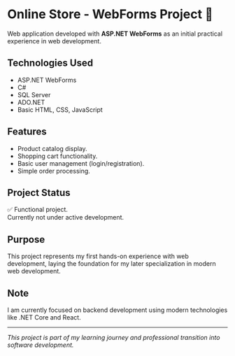 # Online Store - WebForms Project 🛒

Web application developed with **ASP.NET WebForms** as an initial practical experience in web development.

## Technologies Used
- ASP.NET WebForms
- C#
- SQL Server
- ADO.NET
- Basic HTML, CSS, JavaScript

## Features
- Product catalog display.
- Shopping cart functionality.
- Basic user management (login/registration).
- Simple order processing.

## Project Status
✅ Functional project.  
Currently not under active development.

## Purpose
This project represents my first hands-on experience with web development, laying the foundation for my later specialization in modern web development.

## Note
I am currently focused on backend development using modern technologies like .NET Core and React.

---

*This project is part of my learning journey and professional transition into software development.*
